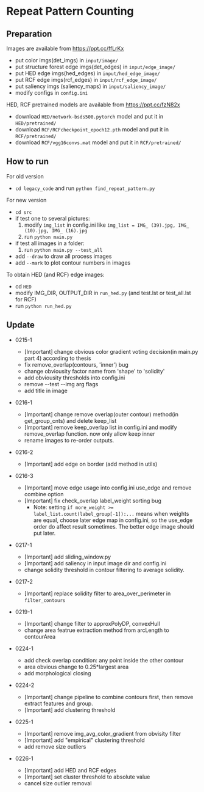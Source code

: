 # Repeat Pattern Counting


## Preparation
Images are available from https://ppt.cc/ffLrKx
* put color imgs(det_imgs) in `input/image/`
* put structure forest edge imgs(det_edges) in `input/edge_image/`
* put HED edge imgs(hed_edges) in `input/hed_edge_image/`
* put RCF edge imgs(rcf_edges) in `input/rcf_edge_image/`
* put saliency imgs (saliency_maps) in `input/saliency_image/`
* modify configs in `config.ini`

HED, RCF pretrained models are available from https://ppt.cc/fzN82x
* download `HED/network-bsds500.pytorch` model and put it in `HED/pretrained/`
* download `RCF/RCFcheckpoint_epoch12.pth` model and put it in `RCF/pretrained/`
* download `RCF/vgg16convs.mat` model and put it in `RCF/pretrained/`


## How to run
For old version
* `cd legacy_code` and run `python find_repeat_pattern.py`

For new version
* `cd src`
* if test one to several pictures:
    1. modify `img_list` in config.ini like `img_list = IMG_ (39).jpg, IMG_ (10).jpg, IMG_ (16).jpg`
    2. run `python main.py`
* if test all images in a folder:
    1. run `python main.py --test_all`
* add `--draw` to draw all process images
* add `--mark` to plot contour numbers in images

To obtain HED (and RCF) edge images:
* cd `HED`
* modify IMG_DIR, OUTPUT_DIR in `run_hed.py` (and test.lst or test_all.lst for RCF)
* run `python run_hed.py`


## Update
* 0215-1
  * [Important] change obvious color gradient voting decision(in main.py part 4) according to thesis
  * fix remove_overlap(contours, 'inner') bug
  * change obviousity factor name from 'shape' to 'solidity'
  * add obviousity thresholds into config.ini
  * remove --test --img arg flags
  * add title in image

* 0216-1
  * [Important] change remove overlap(outer contour) method(in get_group_cnts) and delete keep_list
  * [Important] remove keep_overlap list in config.ini and modify remove_overlap function. now only allow keep inner
  * rename images to re-order outputs.

* 0216-2
  * [Important] add edge on border (add method in utils)

* 0216-3
  * [Important] move edge usage into config.ini use_edge and remove combine option
  * [Important] fix check_overlap label_weight sorting bug
    * Note: setting `if more_weight >= label_list.count(label_group[-1]):...` means when weights are equal, choose later edge map in config.ini, so the use_edge order do affect result sometimes. The better edge image should put later.

* 0217-1
  * [Important] add sliding_window.py
  * [Important] add saliency in input image dir and config.ini
  * change solidity threshold in contour filtering to average solidity.

* 0217-2
  * [Important] replace solidity filter to area_over_perimeter in `filter_contours`

* 0219-1
  * [Important] change filter to approxPolyDP, convexHull
  * change area featrue extraction method from arcLength to contourArea

* 0224-1
  * add check overlap condition: any point inside the other contour
  * area obvious change to 0.25*largest area
  * add morphological closing

* 0224-2
  * [Important] change pipeline to combine contours first, then remove extract features and group.
  * [Important] add clustering threshold

* 0225-1
  * [Important] remove img_avg_color_gradient from obvisity filter
  * [Important] add "empirical" clustering threshold
  * add remove size outliers

* 0226-1
  * [Important] add HED and RCF edges
  * [Important] set cluster threshold to absolute value
  * cancel size outlier removal